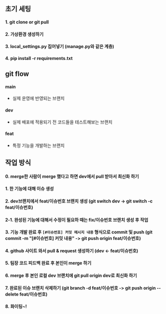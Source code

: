 ## 초기 세팅

#### 1. git clone or git pull

#### 2. 가상환경 생성하기

#### 3. local_settings.py 집어넣기 (manage.py와 같은 계층)

#### 4. pip install -r requirements.txt

## git flow

#### main

-   실제 운영에 반영되는 브랜치

#### dev

-   실제 배포에 적용되기 전 코드들을 테스트해보는 브랜치

#### feat

-   특정 기능을 개발하는 브랜치

## 작업 방식

#### 0. merge한 사람이 merge 했다고 하면 dev에서 pull 받아서 최신화 하기

#### 1. 한 기능에 대해 이슈 생성

#### 2. dev브랜치에서 feat/이슈번호 브랜치 생성 (git switch dev -> git switch -c feat/이슈번호)

#### 2-1. 완성된 기능에 대해서 수정이 필요하 때는 fix/이슈번호 브랜치 생성 후 작업

#### 3. 기능 개발 완료 후 `[#이슈번호] 커밋 메시지 내용` 형식으로 commit 및 push (git commit -m "[#이슈번호] 커밋 내용" -> git push origin feat/이슈번호)

#### 4. github 사이트 와서 pull & request 생성하기 (dev <- feat/이슈번호)

#### 5. 팀장 코드 피드백 완료 후 본인이 merge 하기

#### 6. merge 후 본인 로컬 dev 브랜치에 git pull origin dev로 최신화 하기

#### 7. 완료된 이슈 브랜치 삭제하기 (git branch -d feat/이슈번호 -> git push origin --delete feat/이슈번호)

#### 8. 화이팅~!
